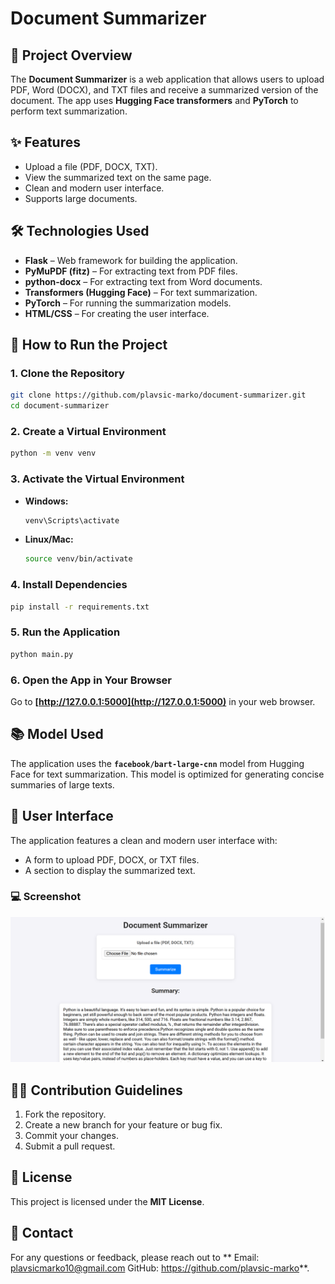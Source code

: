 # Document Summarizer

## 📄 Project Overview

The **Document Summarizer** is a web application that allows users to upload PDF, Word (DOCX), and TXT files and receive a summarized version of the document. The app uses **Hugging Face transformers** and **PyTorch** to perform text summarization.

## ✨ Features

- Upload a file (PDF, DOCX, TXT).
- View the summarized text on the same page.
- Clean and modern user interface.
- Supports large documents.

## 🛠️ Technologies Used

- **Flask** – Web framework for building the application.
- **PyMuPDF (fitz)** – For extracting text from PDF files.
- **python-docx** – For extracting text from Word documents.
- **Transformers (Hugging Face)** – For text summarization.
- **PyTorch** – For running the summarization models.
- **HTML/CSS** – For creating the user interface.

## 🚀 How to Run the Project

### 1. Clone the Repository

```bash
git clone https://github.com/plavsic-marko/document-summarizer.git
cd document-summarizer
```

### 2. Create a Virtual Environment

```bash
python -m venv venv
```

### 3. Activate the Virtual Environment

- **Windows:**
  ```bash
  venv\Scripts\activate
  ```
- **Linux/Mac:**
  ```bash
  source venv/bin/activate
  ```

### 4. Install Dependencies

```bash
pip install -r requirements.txt
```

### 5. Run the Application

```bash
python main.py
```

### 6. Open the App in Your Browser

Go to **[http://127.0.0.1:5000](http://127.0.0.1:5000)** in your web browser.

## 📚 Model Used

The application uses the **`facebook/bart-large-cnn`** model from Hugging Face for text summarization. This model is optimized for generating concise summaries of large texts.

## 🎨 User Interface

The application features a clean and modern user interface with:

- A form to upload PDF, DOCX, or TXT files.
- A section to display the summarized text.

### 💻 Screenshot

![Document Summarizer Screenshot](slika10.png)

## 🧑‍💻 Contribution Guidelines

1. Fork the repository.
2. Create a new branch for your feature or bug fix.
3. Commit your changes.
4. Submit a pull request.

## 📄 License

This project is licensed under the **MIT License**.

## 💬 Contact

For any questions or feedback, please reach out to ** Email: plavsicmarko10@gmail.com GitHub: https://github.com/plavsic-marko**.
